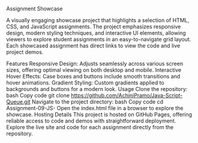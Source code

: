 Assignment Showcase

A visually engaging showcase project that highlights a selection of HTML, CSS, and JavaScript assignments. The project emphasizes responsive design, modern styling techniques, and interactive UI elements, allowing viewers to explore student assignments in an easy-to-navigate grid layout. Each showcased assignment has direct links to view the code and live project demos.

Features Responsive Design: Adjusts seamlessly across various screen sizes, offering optimal viewing on both desktop and mobile. Interactive Hover Effects: Case boxes and buttons include smooth transitions and hover animations. Gradient Styling: Custom gradients applied to backgrounds and buttons for a modern look. Usage Clone the repository: bash Copy code git clone https://github.com/AchiniPramo/Java-Script-Queue.git Navigate to the project directory: bash Copy code cd Assignment-09-JS- Open the index.html file in a browser to explore the showcase. Hosting Details This project is hosted on GitHub Pages, offering reliable access to code and demos with straightforward deployment. Explore the live site and code for each assignment directly from the repository.

